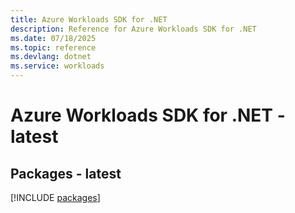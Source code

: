 ```yaml
---
title: Azure Workloads SDK for .NET
description: Reference for Azure Workloads SDK for .NET
ms.date: 07/18/2025
ms.topic: reference
ms.devlang: dotnet
ms.service: workloads
---
```

# Azure Workloads SDK for .NET - latest
## Packages - latest
[!INCLUDE [packages](workloads-index.md)]